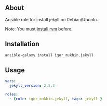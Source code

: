 About
-----

Ansible role for install jekyll on Debian/Ubuntu.

Note:
You must [install rvm](https://galaxy.ansible.com/list#/roles/1087) before.

Installation
------------

```bash
ansible-galaxy install igor_mukhin.jekyll
```

Usage
-----

```yml
vars:
  jekyll_version: 2.5.3

roles:
  - {role: igor_mukhin.jekyll, tags: jekyll }
```
